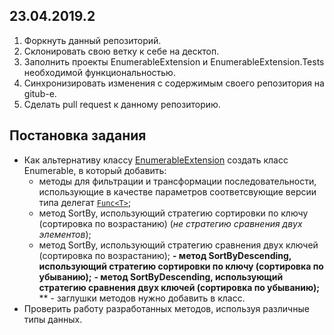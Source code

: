 ## 23.04.2019.2

1. Форкнуть данный репозиторий.
2. Склонировать свою ветку к себе на десктоп.
3. Заполнить проекты EnumerableExtension и EnumerableExtension.Tests необходимой функциональностью.
4. Синхронизировать изменения с содержимым своего репозитория на gitub-e.
5. Сделать pull request к данному репозиторию.


## Постановка задания

- Как альтернативу классу [EnumerableExtension](https://github.com/AnzhelikaKravchuk/23.04.2019.1/blob/master/PseudoEnumerable/EnumerableExtension.cs) создать класс Enumerable, в который добавить:
  - методы для фильтрации и трансформации последовательности, использующие в качестве параметров соответсвующие версии типа делегат [`Func<T>`](https://docs.microsoft.com/en-us/dotnet/api/system.func-2?view=netframework-4.8);
  - метод SortBy, использующий стратегию сортировки по ключу (сортировка по возрастанию) (*не стратегию сравнения двух элементов*);
  - метод SortBy, использующий стратегию сравнения двух ключей (сортировка по возрастанию);
  **- метод SortByDescending, использующий стратегию сортировки по ключу (сортировка по убыванию);**
  **- метод SortByDescending, использующий стратегию сравнения двух ключей (сортировка по убыванию);**
 ** - заглушки методов нужно добавить в класс. 
- Проверить работу разработанных методов, используя различные типы данных.
